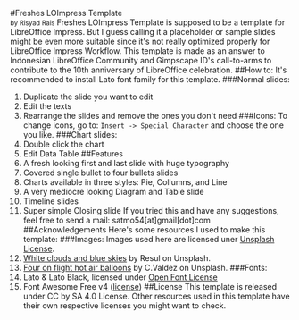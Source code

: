#Freshes LOImpress Template <br /><small>by Risyad Rais</small>
Freshes LOImpress Template is supposed to be a template for LibreOffice
Impress. But I guess calling it a placeholder or sample slides might be even
more suitable since it's not really optimized properly for LibreOffice Impress
Workflow.
This template is made as an answer to Indonesian LibreOffice Community and
Gimpscape ID's call-to-arms to contribute to the 10th anniversary of
LibreOffice celebration.
##How to:
It's recommended to install Lato font family for this template.
###Normal slides:
1. Duplicate the slide you want to edit
2. Edit the texts
3. Rearrange the slides and remove the ones you don't need
###Icons:
To change icons, go to: ``Insert -> Special Character`` and choose the one you
like.
###Chart slides:
1. Double click the chart
2. Edit Data Table
##Features
1. A fresh looking first and last slide with huge typography
2. Covered single bullet to four bullets slides
3. Charts available in three styles: Pie, Collumns, and Line
4. A very mediocre looking Diagram and Table slide
5. Timeline slides
6. Super simple Closing slide
If you tried this and have any suggestions, feel free to send a mail: satmo54[at]gmail[dot]com
##Acknowledgements
Here's some resources I used to make this template:
###Images:
Images used here are licensed uner [Unsplash License](https://unsplash.com/license).
1. [White clouds and blue skies](https://unsplash.com/photos/DbwYNr8RPbg) by Resul on Unsplash.
2. [Four on flight hot air balloons](https://unsplash.com/photos/HcuKlhq4osM) by C.Valdez on Unsplash.
###Fonts:
1. Lato & Lato Black, licensed under
[Open Font License](https://scripts.sil.org/cms/scripts/page.php?site_id=nrsi&id=OFL)
2. Font Awesome Free v4 ([license](https://fontawesome.com/license/free))
##License
This template is released under CC by SA 4.0 License. Other resources used in
this template have their own respective licenses you might want to check.
